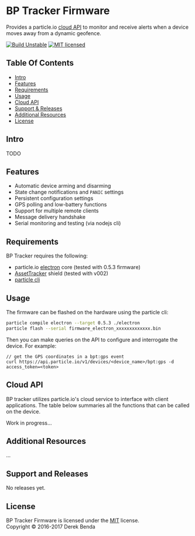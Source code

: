 BP Tracker Firmware
==========

Provides a particle.io [cloud API][cloudapi] to monitor and receive alerts when a device moves away from a dynamic geofence.

[![Build Unstable][shield-unstable]](#)
[![MIT licensed][shield-license]](#)



Table Of Contents
-----------------

- [Intro](#intro)
- [Features](#features)
- [Requirements](#requirements)
- [Usage](#usage)
- [Cloud API](#cloud-api)
- [Support & Releases](#support-&-releases)
- [Additional Resources](#additional-resources)
- [License](#license)

Intro
-------

TODO

Features
-------
  * Automatic device arming and disarming
  * State change notifications and `PANIC` settings
  * Persistent configuration settings
  * GPS polling and low-battery functions
  * Support for multiple remote clients
  * Message delivery handshake
  * Serial monitoring and testing (via nodejs cli)


Requirements
-------
BP Tracker requires the following:

  * particle.io [electron][electron] core (tested with 0.5.3 firmware)
  * [AssetTracker][assetrackershield] shield (tested with v002)
  * [particle cli][particlecli]

Usage
-----

The firmware can be flashed on the hardware using the particle cli:

```sh
particle compile electron --target 0.5.3 ./electron
particle flash --serial firmware_electron_xxxxxxxxxxxxx.bin
```

Then you can make queries on the API to configure and interrogate the device.
For example:

```
// get the GPS coordinates in a bpt:gps event
curl https://api.particle.io/v1/devices/<device_name>/bpt:gps -d access_token=<token>

```

Cloud API
-----

BP tracker utilizes particle.io's cloud service to interface with client applications. The table below summaries all the functions
that can be called on the device.

Work in progress...


Additional Resources
-----

...

Support and Releases
-----

No releases yet.


License
-------

BP Tracker Firmware is licensed under the [MIT][info-license] license.  
Copyright &copy; 2016-2017 Derek Benda


[shield-unstable]: https://img.shields.io/badge/build-unstable-red.svg
[shield-license]: https://img.shields.io/badge/license-MIT-blue.svg

[particlecli]:https://docs.particle.io/guide/getting-started/connect/electron/
[particleio]: https://www.particle.io/
[electron]: https://www.particle.io/products/hardware/electron-cellular-dev-kit
[cloudapi]: https://docs.particle.io/reference/api/
[assetrackershield]: https://docs.particle.io/datasheets/particle-shields/#electron-asset-tracker
[info-license]: LICENSE
